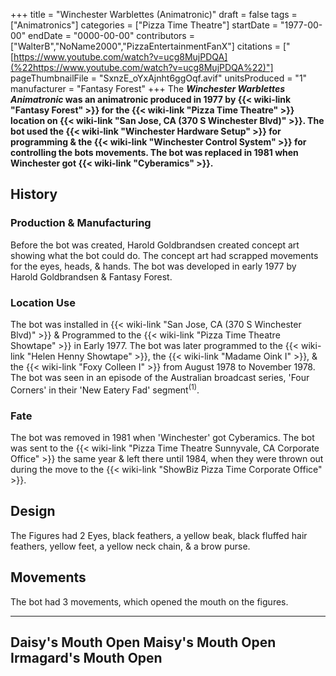 +++
title = "Winchester Warblettes (Animatronic)"
draft = false
tags = ["Animatronics"]
categories = ["Pizza Time Theatre"]
startDate = "1977-00-00"
endDate = "0000-00-00"
contributors = ["WalterB","NoName2000","PizzaEntertainmentFanX"]
citations = ["[https://www.youtube.com/watch?v=ucg8MujPDQA](%22https://www.youtube.com/watch?v=ucg8MujPDQA%22)"]
pageThumbnailFile = "SxnzE_oYxAjnht6ggOqf.avif"
unitsProduced = "1"
manufacturer = "Fantasy Forest"
+++
The ***Winchester Warblettes Animatronic* was an animatronic produced in 1977 by {{< wiki-link "Fantasy Forest" >}} for the {{< wiki-link "Pizza Time Theatre" >}} location on {{< wiki-link "San Jose, CA (370 S Winchester Blvd)" >}}. The bot used the {{< wiki-link "Winchester Hardware Setup" >}} for programming & the {{< wiki-link "Winchester Control System" >}} for controlling the bots movements.
The bot was replaced in 1981 when Winchester got {{< wiki-link "Cyberamics" >}}.**

## History

### Production & Manufacturing

Before the bot was created, Harold Goldbrandsen created concept art showing what the bot could do. The concept art had scrapped movements for the eyes, heads, & hands.
The bot was developed in early 1977 by Harold Goldbrandsen & Fantasy Forest.

### Location Use

The bot was installed in {{< wiki-link "San Jose, CA (370 S Winchester Blvd)" >}} & Programmed to the {{< wiki-link "Pizza Time Theatre Showtape" >}} in Early 1977. The bot was later programmed to the {{< wiki-link "Helen Henny Showtape" >}}, the {{< wiki-link "Madame Oink I" >}}, & the {{< wiki-link "Foxy Colleen I" >}} from August 1978 to November 1978. The bot was seen in an episode of the Australian broadcast series, 'Four Corners' in their 'New Eatery Fad' segment<sup>(1)</sup>.

### Fate

The bot was removed in 1981 when 'Winchester' got Cyberamics. The bot was sent to the {{< wiki-link "Pizza Time Theatre Sunnyvale, CA Corporate Office" >}} the same year & left there until 1984, when they were thrown out during the move to the {{< wiki-link "ShowBiz Pizza Time Corporate Office" >}}.

## Design

The Figures had 2 Eyes, black feathers, a yellow beak, black fluffed hair feathers, yellow feet, a yellow neck chain, & a brow purse.

## Movements

The bot had 3 movements, which opened the mouth on the figures.

  ------------------------
  Daisy's Mouth Open
  Maisy's Mouth Open
  Irmagard's Mouth Open
  ------------------------
